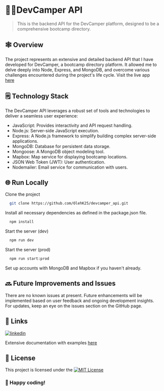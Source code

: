 # 👩‍💻DevCamper API

> This is the backend API for the DevCamper platform, designed to be a comprehensive bootcamp directory.

## 🕸️ Overview

The project represents an extensive and detailed backend API that I have developed for DevCamper, a bootcamp directory platform. It allowed me to delve deeply into Node, Express, and MongoDB, and overcome various challenges encountered during the project's life cycle. 
Visit the live app [here](https://devcamper-595655ab89de.herokuapp.com/)

## 🗒️ Technology Stack

The DevCamper API leverages a robust set of tools and technologies to deliver a seamless user experience:

- JavaScript: Provides interactivity and API request handling.
- Node.js: Server-side JavaScript execution.
- Express: A Node.js framework to simplify building complex server-side applications.
- MongoDB: Database for persistent data storage.
- Mongoose: A MongoDB object modeling tool.
- Mapbox: Map service for displaying bootcamp locations.
- JSON Web Token (JWT): User authentication.
- Nodemailer: Email service for communication with users.

## 🌐 Run Locally

Clone the project

```bash
  git clone https://github.com/OlehK25/devcamper_api.git
```

Install all necessary dependencies as defined in the package.json file.

```bash
  npm install
```

Start the server (dev)

```bash
  npm run dev
```

Start the server (prod)

```bash
  npm run start:prod
```

Set up accounts with MongoDB and Mapbox if you haven't already.

## 🔜 Future Improvements and Issues

There are no known issues at present. Future enhancements will be implemented based on user feedback and ongoing development insights. For updates, keep an eye on the issues section on the GitHub page.


## 🔗 Links

[![linkedin](https://img.shields.io/badge/linkedin-0A66C2?style=for-the-badge&logo=linkedin&logoColor=white)](https://www.linkedin.com/in/oleh-kozakk/)

Extensive documentation with examples [here](https://documenter.getpostman.com/view/26679720/2s93z87NpT)

## 🧷 License

This project is licensed under the [![MIT License](https://img.shields.io/badge/License-MIT-green.svg)](https://github.com/OlehK25/devcamper_api/blob/master/LICENSE)
### 💫 Happy coding!
